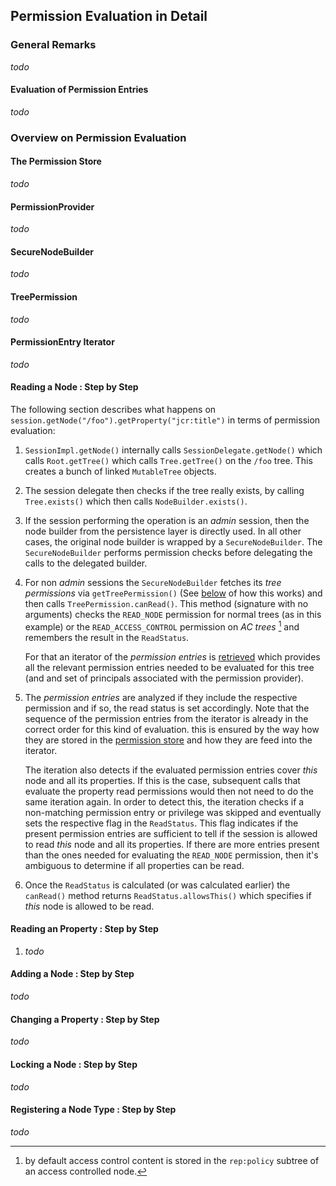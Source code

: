 <!--
   Licensed to the Apache Software Foundation (ASF) under one or more
   contributor license agreements.  See the NOTICE file distributed with
   this work for additional information regarding copyright ownership.
   The ASF licenses this file to You under the Apache License, Version 2.0
   (the "License"); you may not use this file except in compliance with
   the License.  You may obtain a copy of the License at

       http://www.apache.org/licenses/LICENSE-2.0

   Unless required by applicable law or agreed to in writing, software
   distributed under the License is distributed on an "AS IS" BASIS,
   WITHOUT WARRANTIES OR CONDITIONS OF ANY KIND, either express or implied.
   See the License for the specific language governing permissions and
   limitations under the License.
-->

Permission Evaluation in Detail
--------------------------------------------------------------------------------

### General Remarks

_todo_

#### Evaluation of Permission Entries

_todo_


### Overview on Permission Evaluation

#### <a name="permissionStore"></a> The Permission Store

  _todo_

#### <a name="PermissionProvider"></a> PermissionProvider

  _todo_

#### <a name="SecureNodeBuilder"></a> SecureNodeBuilder

  _todo_

#### <a name="getTreePermission"></a> TreePermission

  _todo_


#### <a name="getEntryIterator"></a> PermissionEntry Iterator

  _todo_



#### Reading a Node : Step by Step

The following section describes what happens on `session.getNode("/foo").getProperty("jcr:title")`
in terms of permission evaluation:

  1. `SessionImpl.getNode()` internally calls `SessionDelegate.getNode()`
     which calls `Root.getTree()` which calls `Tree.getTree()` on the `/foo` tree.
     This creates a bunch of linked `MutableTree` objects.

  1. The session delegate then checks if the tree really exists, by calling `Tree.exists()`
     which then calls `NodeBuilder.exists()`.

  1. If the session performing the operation is an _admin_ session, then the node builder from
     the persistence layer is directly used. In all other cases, the original node builder
     is wrapped by a `SecureNodeBuilder`. The `SecureNodeBuilder` performs permission
     checks before delegating the calls to the delegated builder.

  1. For non _admin_ sessions the `SecureNodeBuilder` fetches its _tree permissions_ via
     `getTreePermission()` (See [below](#getTreePermission) of how this works) and then
     calls `TreePermission.canRead()`. This method (signature with no arguments) checks the
     `READ_NODE` permission for normal trees (as in this example) or the `READ_ACCESS_CONTROL`
     permission on _AC trees_ [^1] and remembers the result in the `ReadStatus`.

     For that an iterator of the _permission entries_ is [retrieved](#getEntryIterator) which
     provides all the relevant permission entries needed to be evaluated for this tree (and
     and set of principals associated with the permission provider).

  1. The _permission entries_ are analyzed if they include the respective permission and if so,
     the read status is set accordingly. Note that the sequence of the permission entries from
     the iterator is already in the correct order for this kind of evaluation. this is ensured
     by the way how they are stored in the [permission store](#permissionStore) and how they
     are feed into the iterator.

     The iteration also detects if the evaluated permission entries cover _this_ node and all
     its properties. If this is the case, subsequent calls that evaluate the property read
     permissions would then not need to do the same iteration again. In order to detect this,
     the iteration checks if a non-matching permission entry or privilege was skipped
     and eventually sets the respective flag in the `ReadStatus`. This flag indicates if the
     present permission entries are sufficient to tell if the session is allowed to read
     _this_ node and all its properties. If there are more entries present than the ones needed
     for evaluating the `READ_NODE` permission, then it's ambiguous to determine if all
     properties can be read.

  1. Once the `ReadStatus` is calculated (or was calculated earlier) the `canRead()` method
     returns `ReadStatus.allowsThis()` which specifies if _this_ node is allowed to be read.

  [^1]: by default access control content is stored in the `rep:policy` subtree of an access controlled node.

#### Reading an Property : Step by Step

  1. _todo_

#### Adding a Node : Step by Step
_todo_
#### Changing a Property : Step by Step
_todo_
#### Locking a Node : Step by Step
_todo_
#### Registering a Node Type : Step by Step
_todo_


<!-- hidden references -->